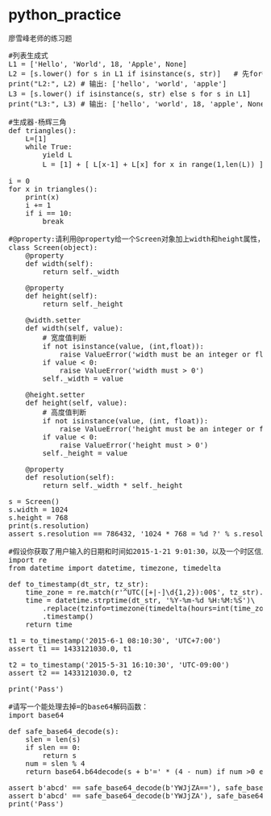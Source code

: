 # python_practice
廖雪峰老师的练习题

<pre>
#列表生成式
L1 = ['Hello', 'World', 18, 'Apple', None]
L2 = [s.lower() for s in L1 if isinstance(s, str)]   # 先for循环，再if筛选，再s.lower
print("L2:", L2) # 输出: ['hello', 'world', 'apple']
L3 = [s.lower() if isinstance(s, str) else s for s in L1]   # 先for循环，再if筛选（True则s.lower，False则返回s）
print("L3:", L3) # 输出: ['hello', 'world', 18, 'apple', None]

#生成器-杨辉三角
def triangles():
    L=[1]
    while True:
        yield L
        L = [1] + [ L[x-1] + L[x] for x in range(1,len(L)) ] + [1] # +号用于组合列表

i = 0
for x in triangles():
    print(x)
    i += 1
    if i == 10:
        break

#@property:请利用@property给一个Screen对象加上width和height属性，以及一个只读属性resolution
class Screen(object):
    @property
    def width(self):
        return self._width

    @property
    def height(self):
        return self._height

    @width.setter
    def width(self, value):
        # 宽度值判断
        if not isinstance(value, (int,float)):
            raise ValueError('width must be an integer or float!')
        if value < 0:
            raise ValueError('width must > 0')
        self._width = value

    @height.setter
    def height(self, value):
        # 高度值判断
        if not isinstance(value, (int, float)):
            raise ValueError('height must be an integer or float!')
        if value < 0:
            raise ValueError('height must > 0')
        self._height = value

    @property
    def resolution(self):
        return self._width * self._height

s = Screen()
s.width = 1024
s.height = 768
print(s.resolution)
assert s.resolution == 786432, '1024 * 768 = %d ?' % s.resolution

#假设你获取了用户输入的日期和时间如2015-1-21 9:01:30，以及一个时区信息如UTC+5:00，均是str，请编写一个函数将其转换为timestamp：
import re
from datetime import datetime, timezone, timedelta

def to_timestamp(dt_str, tz_str):
    time_zone = re.match(r'^UTC([+|-]\d{1,2}):00$', tz_str).group(1)
    time = datetime.strptime(dt_str, '%Y-%m-%d %H:%M:%S')\
        .replace(tzinfo=timezone(timedelta(hours=int(time_zone))))\
        .timestamp()
    return time

t1 = to_timestamp('2015-6-1 08:10:30', 'UTC+7:00')
assert t1 == 1433121030.0, t1

t2 = to_timestamp('2015-5-31 16:10:30', 'UTC-09:00')
assert t2 == 1433121030.0, t2

print('Pass')

#请写一个能处理去掉=的base64解码函数：
import base64

def safe_base64_decode(s):
    slen = len(s)
    if slen == 0:
        return s
    num = slen % 4
    return base64.b64decode(s + b'=' * (4 - num) if num >0 else s)

assert b'abcd' == safe_base64_decode(b'YWJjZA=='), safe_base64_decode('YWJjZA==')
assert b'abcd' == safe_base64_decode(b'YWJjZA'), safe_base64_decode('YWJjZA')
print('Pass')
</pre>